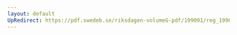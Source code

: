 ```yaml
---
layout: default
UpRedirect: https://pdf.swedeb.se/riksdagen-volumeG-pdf/199091/reg_199091/reg_199091_0047.pdf
---
```

